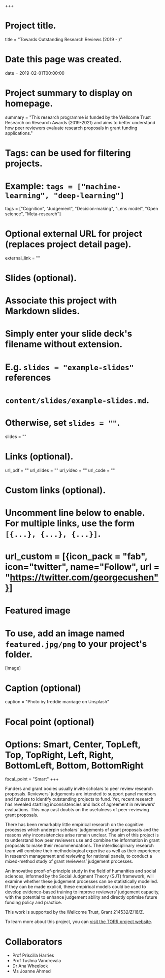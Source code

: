 +++
# Project title.
title = "Towards Outstanding Research Reviews (2019 - )"

# Date this page was created.
date = 2019-02-01T00:00:00

# Project summary to display on homepage.
summary = "This research programme is funded by the Wellcome Trust Research on Research Awards (2019-2021) and aims to better understand how peer reviewers evaluate research proposals in grant funding applications."

# Tags: can be used for filtering projects.
# Example: `tags = ["machine-learning", "deep-learning"]`
tags = ["Cognition", "Judgement", "Decision-making", "Lens model", "Open science", "Meta-research"]

# Optional external URL for project (replaces project detail page).
external_link = ""

# Slides (optional).
#   Associate this project with Markdown slides.
#   Simply enter your slide deck's filename without extension.
#   E.g. `slides = "example-slides"` references 
#   `content/slides/example-slides.md`.
#   Otherwise, set `slides = ""`.
slides = ""

# Links (optional).
url_pdf = ""
url_slides = ""
url_video = ""
url_code = ""

# Custom links (optional).
# Uncomment line below to enable. For multiple links, use the form `[{...}, {...}, {...}]`.
# url_custom = [{icon_pack = "fab", icon="twitter", name="Follow", url = "https://twitter.com/georgecushen"}]

# Featured image
# To use, add an image named `featured.jpg/png` to your project's folder. 
[image]
  # Caption (optional)
  caption = "Photo by freddie marriage on Unsplash"
  
  # Focal point (optional)
  # Options: Smart, Center, TopLeft, Top, TopRight, Left, Right, BottomLeft, Bottom, BottomRight
  focal_point = "Smart"
+++

Funders and grant bodies usually invite scholars to peer review research proposals. Reviewers’ judgements are intended to support panel members and funders to identify outstanding projects to fund. Yet, recent research has revealed startling inconsistencies and lack of agreement in reviewers’ evaluations. This may cast doubts on the usefulness of peer-reviewing grant proposals.

There has been remarkably little empirical research on the cognitive processes which underpin
scholars’ judgements of grant proposals and the reasons why inconsistencies arise remain unclear. The aim of this project is to understand how peer reviewers use and combine the information in grant proposals to make their recommendations. The interdisciplinary research team will combine their methodological expertise as well as their experience in research management and reviewing for national panels, to conduct a mixed-method study of grant reviewers’ judgement processes. 

An innovative proof-of-principle study in the field of humanities and social sciences, informed by the Social Judgment Theory (SJT) framework, will examine whether these judgement processes can be statistically modelled. If they can be made explicit, these empirical models could be used to develop evidence-based training to improve reviewers’ judgement capacity, with the potential to enhance judgement ability and directly optimise future funding policy and practice.

This work is supported by the Wellcome Trust, Grant 214532/Z/18/Z.

To learn more about this project, you can [visit the TORR project website](https://www.torrproject.org).

# Collaborators

- Prof Priscilla Harries
- Prof Tushna Vandrevala
- Dr Ana Wheelock
- Ms Joanne Ahmed


